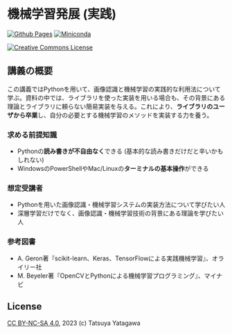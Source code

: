 機械学習発展 (実践)
===

[![Github Pages](https://github.com/tatsy/1284-sds-ml-advanced/actions/workflows/gh-pages.yaml/badge.svg)](https://github.com/tatsy/1284-sds-ml-advanced/actions/workflows/gh-pages.yaml)
[![Miniconda](https://github.com/tatsy/1284-sds-ml-advanced/actions/workflows/conda.yaml/badge.svg?branch=master)](https://github.com/tatsy/1284-sds-ml-advanced/actions/workflows/conda.yaml)

[![Creative Commons License](https://i.creativecommons.org/l/by-nc-sa/4.0/88x31.png)](http://creativecommons.org/licenses/by-nc-sa/4.0/)

## 講義の概要

この講義ではPythonを用いて、画像認識と機械学習の実践的な利用法について学ぶ。資料の中では、ライブラリを使った実装を用いる場合も、その背景にある理論とライブラリに頼らない簡易実装を与える。これにより、**ライブラリのユーザから卒業**し、自分の必要とする機械学習のメソッドを実装する力を養う。

### 求める前提知識
- Pythonの**読み書きが不自由なく**できる (基本的な読み書きだけだと辛いかもしれない)
- WindowsのPowerShellやMac/Linuxの**ターミナルの基本操作**ができる

### 想定受講者
- Pythonを用いた画像認識・機械学習システムの実装方法について学びたい人
- 深層学習だけでなく、画像認識・機械学習技術の背景にある理論を学びたい人

### 参考図書
- A. Geron著『scikit-learn、Keras、TensorFlowによる実践機械学習』、オライリー社
- M. Beyeler著『OpenCVとPythonによる機械学習プログラミング』、マイナビ

## License

[CC BY-NC-SA 4.0](http://creativecommons.org/licenses/by-nc-sa/4.0/), 2023 (c) Tatsuya Yatagawa
